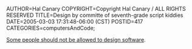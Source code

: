 AUTHOR=Hal Canary
COPYRIGHT=Copyright Hal Canary / ALL RIGHTS RESERVED
TITLE=Design by committe of seventh-grade script kiddies
DATE=2005-03-03 17:31:48-06:00 (CST)
POSTID=417
CATEGORIES=computersAndCode;

[Some people should not be allowed to design software](https://halcanary.org/images/netscape_8.png).
